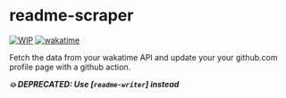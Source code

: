 # readme-scraper

[![WIP](https://img.shields.io/badge/status-wip-red)](https://img.shields.io/badge/status-wip-red)
[![wakatime](https://wakatime.com/badge/user/173067c8-7ded-4cfb-8605-b3032659c00c/project/b4396c85-9a02-4fd4-8228-1ef7a4d6d378.svg)](https://wakatime.com/badge/user/173067c8-7ded-4cfb-8605-b3032659c00c/project/b4396c85-9a02-4fd4-8228-1ef7a4d6d378)

Fetch the data from your wakatime API and update your your github.com profile page with a github action.

***💥 DEPRECATED: Use [`readme-writer`] instead***

[readme-writer]: <https://github.com/SimonWoodtli/readme-writer>

